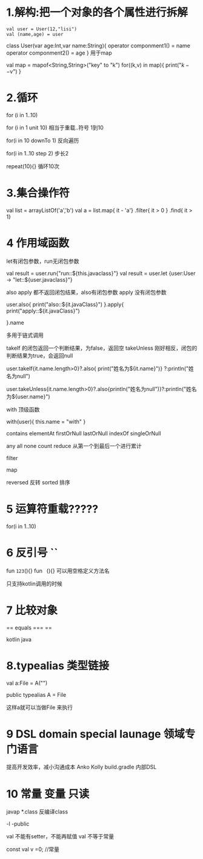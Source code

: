 # 1.解构:把一个对象的各个属性进行拆解

	val user = User(12,"lisi")
	val (name,age) = user


class User(var age:Int,var name:String){
	operator componment1() = name
	operator componment2() = age
}
用于map

val map = mapof<String,String>("key" to "k")
for((k,v) in map){
	print("$k--$v")
}



# 2.循环

 for (i in 1..10)

 for (i in 1 unit 10)  相当于重载..符号  1到10

 for(i in 10 downTo 1) 反向遍历

 for(i in 1..10 step 2) 步长2

 repeat(10){} 循环10次

 # 3.集合操作符

 val list = arrayListOf<Char>('a','b')
 val a = list.map{ it - 'a'}
 		.filter{ it > 0 }
 		.find{ it > 1}

# 4 作用域函数

let有闭包参数，run无闭包参数

val result = user.run{"run::${this.javaclass}"}
val result = user.let {user:User -> "let::${user.javaclass}"}

also  apply 都不返回闭包结果，also有闭包参数 apply 没有闭包参数

user.also{
	print("also::${it.javaClass}")
}.apply{
	print("apply::${it.javaClass}")

}.name

多用于链式调用

takeIf 的闭包返回一个判断结果，为false，返回空
takeUnless 刚好相反，闭包的判断结果为true，会返回null

user.takeIf{it.name.length>0}?.also{ print("姓名为${it.name}")} ?:println("姓名为null")

user.takeUnless{it.name.length>0}?.also{println("姓名为null")}?:println("姓名为${user.name}")

with 顶级函数

with(user){
	this.name = "with"
}

contains
elementAt
firstOrNull
lastOrNull
indexOf
singleOrNull

any
all
none
count
reduce 从第一个到最后一个进行累计

filter

map

reversed 反转
sorted 排序


# 5  运算符重载?????

for(i in 1..10)



# 6 反引号 ``

fun `123`(){}
fun ` `(){} 可以用空格定义方法名

只支持kotlin调用的时候

# 7 比较对象

==  	equals
=== 	 ==

kotlin   java

# 8.typealias 类型链接

val a:File = A("")

public typealias A = File

这样a就可以当做File 来执行

# 9 DSL domain special launage 领域专门语言
提高开发效率，减小沟通成本
Anko Kolly build.gradle 内部DSL


# 10 常量 变量 只读

javap *.class  反编译class

-l
-public

val 不能有setter，不能再赋值
val 不等于常量

const val v =0; //常量







